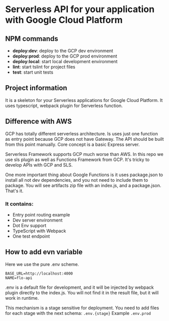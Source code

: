 # Serverless API for your application with Google Cloud Platform

## NPM commands

- **deploy:dev**: deploy to the GCP dev environment
- **deploy:prod**: deploy to the GCP prod environment
- **deploy:local**: start local development environment
- **lint**: start tslint for project files
- **test**: start unit tests

## Project information

It is a skeleton for your Serverless applications for Google Cloud Platform. It uses typescript,
webpack plugin for Serverless function.

## Difference with AWS
GCP has totally different serverless architecture. Is uses just one function as entry point
because GCP does not have Gateway.
The API should be built from this point manually. Core concept is a basic Express server.

Serverless Framework supports GCP much worse than AWS. In this repo we use sls plugin as well as
 Functions Framework from GCP. It's tricky to develop APIs with GCP and SLS.
 
One more important thing about Google Functions is it uses package.json to install all not
 dev dependencies, and you not need to include them to package. You will see artifacts zip file
 with an index.js, and a package.json. That's it.

### It contains:

- Entry point routing example
- Dev server environment
- Dot Env support
- TypeScript with Webpack
- One test endpoint
## How to add evn variable

Here we use the pure .env scheme.

```dotenv
BASE_URL=http://localhost:4000
NAME=flo-api
```

.env is a default file for development, and it will be injected by webpack plugin directly
 to the index.js. You will not find it in the result file, but it will work in runtime.
 
This mechanism is a stage sensitive for deployment. You need to add files for each stage with the next schema:
`.env.{stage}` Example `.env.prod`
